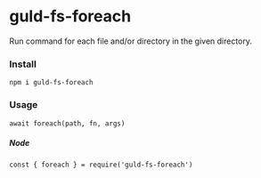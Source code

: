# guld-fs-foreach

Run command for each file and/or directory in the given directory.

### Install

```
npm i guld-fs-foreach
```

### Usage

```
await foreach(path, fn, args)
```

##### Node

```
const { foreach } = require('guld-fs-foreach')
```
